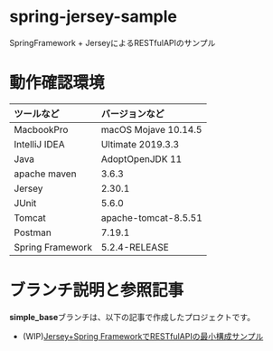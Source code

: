 # spring-jersey-sample
SpringFramework + JerseyによるRESTfulAPIのサンプル

# 動作確認環境

|ツールなど|バージョンなど|
|:--|:--|
| MacbookPro |macOS Mojave 10.14.5|
|IntelliJ IDEA |Ultimate 2019.3.3|
|Java |AdoptOpenJDK 11|
|apache maven |3.6.3|
|Jersey|2.30.1|
|JUnit|5.6.0|
|Tomcat|apache-tomcat-8.5.51|
|Postman|7.19.1|
|Spring Framework|5.2.4-RELEASE|

# ブランチ説明と参照記事
**simple_base**ブランチは、以下の記事で作成したプロジェクトです。

- (WIP)[Jersey+Spring FrameworkでRESTfulAPIの最小構成サンプル](https://qiita.com/kasa_le/items/59ebd6b5490945dd5580)

  
